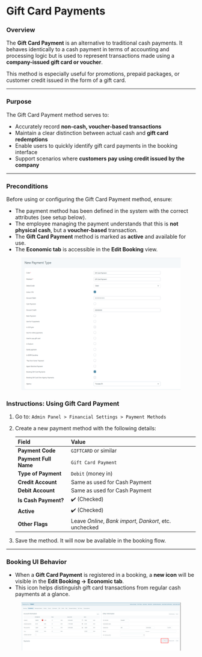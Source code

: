 # Gift Card Payments

### **Overview**

The **Gift Card Payment** is an alternative to traditional cash payments. It behaves identically to a cash payment in terms of accounting and processing logic but is used to represent transactions made using a **company-issued gift card or voucher**.

This method is especially useful for promotions, prepaid packages, or customer credit issued in the form of a gift card.

***

### **Purpose**

The Gift Card Payment method serves to:

* Accurately record **non-cash, voucher-based transactions**
* Maintain a clear distinction between actual cash and **gift card redemptions**
* Enable users to quickly identify gift card payments in the booking interface
* Support scenarios where **customers pay using credit issued by the company**

***

### **Preconditions**

Before using or configuring the Gift Card Payment method, ensure:

* The payment method has been defined in the system with the correct attributes (see setup below).
* The employee managing the payment understands that this is **not physical cash**, but a **voucher-based** transaction.
* The **Gift Card Payment** method is marked as **active** and available for use.
* The **Economic tab** is accessible in the **Edit Booking** view.

<figure><img src=".gitbook/assets/image (1) (1) (1) (1) (1) (1) (1) (1) (1) (1) (1) (1) (1).png" alt=""><figcaption></figcaption></figure>

### **Instructions: Using Gift Card Payment**

1. Go to: `Admin Panel > Financial Settings > Payment Methods`
2.  Create a new payment method with the following details:

    | Field                 | Value                                                    |
    | --------------------- | -------------------------------------------------------- |
    | **Payment Code**      | `GIFTCARD` or similar                                    |
    | **Payment Full Name** | `Gift Card Payment`                                      |
    | **Type of Payment**   | `Debit` (money in)                                       |
    | **Credit Account**    | Same as used for Cash Payment                            |
    | **Debit Account**     | Same as used for Cash Payment                            |
    | **Is Cash Payment?**  | ✔️ (Checked)                                             |
    | **Active**            | ✔️ (Checked)                                             |
    | **Other Flags**       | Leave _Online_, _Bank import_, _Dankort_, etc. unchecked |
3. Save the method. It will now be available in the booking flow.

***

### **Booking UI Behavior**

* When a **Gift Card Payment** is registered in a booking, a **new icon** will be visible in the **Edit Booking → Economic tab**.
* This icon helps distinguish gift card transactions from regular cash payments at a glance.

<figure><img src=".gitbook/assets/image (14) (1) (1) (1) (1) (1) (1) (1) (1) (1) (1) (1) (1) (1) (1) (1).png" alt=""><figcaption></figcaption></figure>
